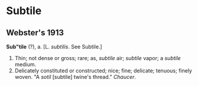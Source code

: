 # Subtile

## Webster's 1913

**Sub"tile** (?), a. [L. *subtilis*. See Subtile.]

1. Thin; not dense or gross; rare; as, *subtile* air; *subtile* vapor; a *subtile* medium.
2. Delicately constituted or constructed; nice; fine; delicate; tenuous; finely woven. "A *sotil* [subtile] twine's thread." *Chaucer*.
